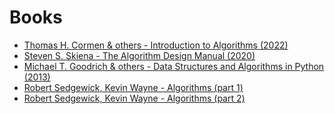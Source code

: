 # Books

- [Thomas H. Cormen & others - Introduction to Algorithms (2022)](./Thomas%20H.%20Cormen%20&%20others%20-%20Introduction%20to%20Algorithms%20(2022).pdf)
- [Steven S. Skiena - The Algorithm Design Manual (2020)](./Steven%20S.%20Skiena%20-%20The%20Algorithm%20Design%20Manual%20(2020).pdf)
- [Michael T. Goodrich & others - Data Structures and Algorithms in Python (2013)](./Michael%20T.%20Goodrich%20&%20others%20-%20Data%20Structures%20and%20Algorithms%20in%20Python%20(2013).pdf)
- [Robert Sedgewick, Kevin Wayne - Algorithms (part 1)](./Robert%20Sedgewick,%20Kevin%20Wayne%20-%20Algorithms%20(part%201).pdf)
- [Robert Sedgewick, Kevin Wayne - Algorithms (part 2)](./Robert%20Sedgewick,%20Kevin%20Wayne%20-%20Algorithms%20(part%202).pdf)